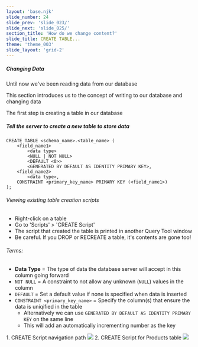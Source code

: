 ```yaml
---
layout: 'base.njk'
slide_number: 24
slide_prev: 'slide_023/'
slide_next: 'slide_025/'
section_title: 'How do we change content?'
slide_title: CREATE TABLE...
theme: 'theme_003'
slide_layout: 'grid-2'
---
```


<section class="slide__text">

##### Changing Data
Until now we've been reading data from our database

This section introduces us to the concept of writing to our database and changing data

The first step is creating a table in our database

##### Tell the server to create a new table to store data
```
CREATE TABLE <schema_name>.<table_name> (
    <field_name1>
        <data type>
        <NULL | NOT NULL>
        <DEFAULT <0>>
        <GENERATED BY DEFAULT AS IDENTITY PRIMARY KEY>,
    <field_name2>
        <data type>,
    CONSTRAINT <primary_key_name> PRIMARY KEY (<field_name1>)
);
```

###### Viewing existing table creation scripts
- Right-click on a table
- Go to 'Scripts' > 'CREATE Script'
- The script that created the table is printed in another Query Tool window
- <div class="warning">Be careful. If you DROP or RECREATE a table, it's contents are gone too!</div>


###### Terms:
- **Data Type** = The type of data the database server will accept in this column going forward
- `NOT NULL` = A constraint to not allow any unknown (`NULL`) values in the column
- `DEFAULT` = Set a default value if none is specified when data is inserted
- `CONSTRAINT <primary_key_name>` = Specify the column(s) that ensure the data is uniqified in the table
    - Alternatively we can use `GENERATED BY DEFAULT AS IDENTITY PRIMARY KEY` on the same line
    - This will add an automatically incrementing number as the key

</section>

<section class="slide__images">
<caption>1. CREATE Script navigation path</caption>
<img src="{{ '../../images/003_CREATE_Navigate_To.png' | url }}" />
<caption>2. CREATE Script for Products table</caption>
<img src="{{ '../../images/003_CREATE_Product_Table.png' | url }}" />


</section>
